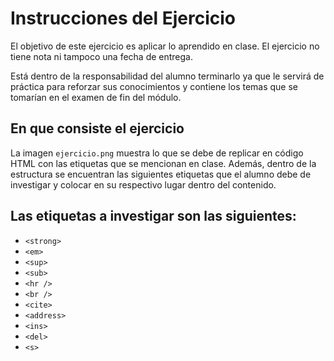 # Instrucciones del Ejercicio

El objetivo de este ejercicio es aplicar lo aprendido en clase. El ejercicio no tiene nota ni tampoco una fecha de entrega.

Está dentro de la responsabilidad del alumno terminarlo ya que le servirá de práctica para reforzar sus conocimientos y contiene los temas que se tomarían en el examen de fin del módulo.

## En que consiste el ejercicio

La imagen `ejercicio.png` muestra lo que se debe de replicar en código HTML con las etiquetas que se mencionan en clase. Además, dentro de la estructura se encuentran las siguientes etiquetas que el alumno debe de investigar y colocar en su respectivo lugar dentro del contenido.

## Las etiquetas a investigar son las siguientes:

  - `<strong>`
  - `<em>`
  - `<sup>`
  - `<sub>`
  - `<hr />`
  - `<br />`
  - `<cite>`
  - `<address>`
  - `<ins>`
  - `<del>`
  - `<s>`
